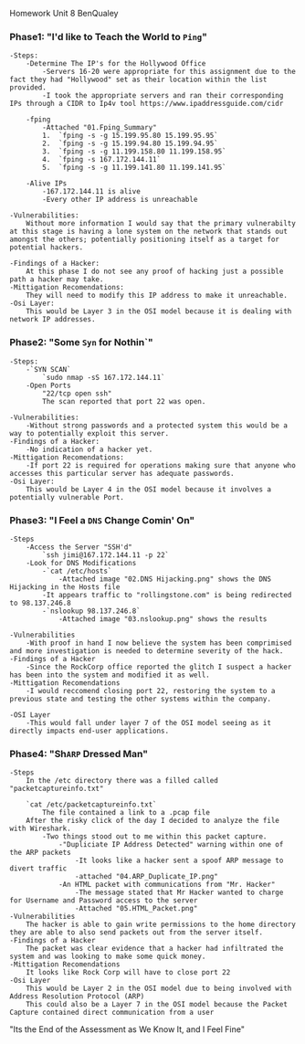 Homework Unit 8
BenQualey

### **Phase1**: "I'd like to Teach the World to `Ping`"

    -Steps:
        -Determine The IP's for the Hollywood Office
            -Servers 16-20 were appropriate for this assignment due to the fact they had "Hollywood" set as their location within the list provided.
            -I took the appropriate servers and ran their corresponding IPs through a CIDR to Ip4v tool https://www.ipaddressguide.com/cidr

        -fping
            -Attached "01.Fping_Summary"
            1.  `fping -s -g 15.199.95.80 15.199.95.95`
            2.  `fping -s -g 15.199.94.80 15.199.94.95`
            3.  `fping -s -g 11.199.158.80 11.199.158.95`
            4.  `fping -s 167.172.144.11`
            5.  `fping -s -g 11.199.141.80 11.199.141.95`
        
        -Alive IPs
            -167.172.144.11 is alive
            -Every other IP address is unreachable

    -Vulnerabilities:
        Without more information I would say that the primary vulnerabilty at this stage is having a lone system on the network that stands out amongst the others; potentially positioning itself as a target for potential hackers. 

    -Findings of a Hacker:
        At this phase I do not see any proof of hacking just a possible path a hacker may take. 
    -Mittigation Recomendations:
        They will need to modify this IP address to make it unreachable. 
    -Osi Layer:
        This would be Layer 3 in the OSI model because it is dealing with network IP addresses.

### **Phase2**: "Some `Syn` for Nothin`"

    -Steps:
        -`SYN SCAN`
            `sudo nmap -sS 167.172.144.11`
        -Open Ports
            "22/tcp open ssh"
            The scan reported that port 22 was open.

    -Vulnerabilities:
        -Without strong passwords and a protected system this would be a way to potentially exploit this server.
    -Findings of a Hacker:
        -No indication of a hacker yet. 
    -Mittigation Recomendations:
        -If port 22 is required for operations making sure that anyone who accesses this particular server has adequate passwords.
    -Osi Layer:
        This would be Layer 4 in the OSI model because it involves a potentially vulnerable Port.

### **Phase3**: "I Feel a `DNS` Change Comin' On"

    -Steps
        -Access the Server "SSH'd"
            `ssh jimi@167.172.144.11 -p 22`
        -Look for DNS Modifications
            -`cat /etc/hosts`
                -Attached image "02.DNS Hijacking.png" shows the DNS Hijacking in the Hosts file
            -It appears traffic to "rollingstone.com" is being redirected to 98.137.246.8
            -`nslookup 98.137.246.8` 
                -Attached image "03.nslookup.png" shows the results
            
    -Vulnerabilities
        -With proof in hand I now believe the system has been comprimised and more investigation is needed to determine severity of the hack. 
    -Findings of a Hacker
        -Since the RockCorp office reported the glitch I suspect a hacker has been into the system and modified it as well. 
    -Mittigation Recomendations
        -I would reccomend closing port 22, restoring the system to a previous state and testing the other systems within the company. 
        
    -OSI Layer
        -This would fall under layer 7 of the OSI model seeing as it directly impacts end-user applications. 

### **Phase4**: "Sh`ARP` Dressed Man"

    -Steps
        In the /etc directory there was a filled called "packetcaptureinfo.txt"
        
        `cat /etc/packetcaptureinfo.txt`
            The file contained a link to a .pcap file
        After the risky click of the day I decided to analyze the file with Wireshark. 
            -Two things stood out to me within this packet capture. 
                -"Dupliciate IP Address Detected" warning within one of the ARP packets 
                    -It looks like a hacker sent a spoof ARP message to divert traffic
                    -attached "04.ARP_Duplicate_IP.png"
                -An HTML packet with communications from "Mr. Hacker"
                    -The message stated that Mr Hacker wanted to charge for Username and Password access to the server
                    -Attached "05.HTML_Packet.png"    
    -Vulnerabilities
        The hacker is able to gain write permissions to the home directory they are able to also send packets out from the server itself. 
    -Findings of a Hacker
        The packet was clear evidence that a hacker had infiltrated the system and was looking to make some quick money. 
    -Mittigation Recomendations
        It looks like Rock Corp will have to close port 22
    -Osi Layer
        This would be Layer 2 in the OSI model due to being involved with Address Resolution Protocol (ARP)
        This could also be a Layer 7 in the OSI model because the Packet Capture contained direct communication from a user


"Its the End of the Assessment as We Know It, and I Feel Fine"






     
